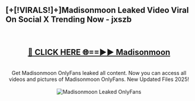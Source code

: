 <h2>[+[!VIRALS!]+]Madisonmoon Leaked Video Viral On Social X Trending Now - jxszb</h2>
<br>
<div align="center">
<h2><a href="https://libra.edu.pl?Madisonmoon" rel="nofollow">🔴 CLICK HERE 🌐==►► Madisonmoon</a></h2>
<br>
Get Madisonmoon OnlyFans leaked all content. Now you can access all videos and pictures of Madisonmoon OnlyFans. New Updated Files 2025!
<br>
<br>
<a href="https://libra.edu.pl?Madisonmoon" rel="nofollow" data-target="animated-image.originalLink"><img src="https://i.ibb.co.com/WyWwxjT/player-gif2.gif" alt="Madisonmoon Leaked OnlyFans" style="max-width: 100%; display: inline-block;" data-target="animated-image.originalImage"></a>
</div>
<br>